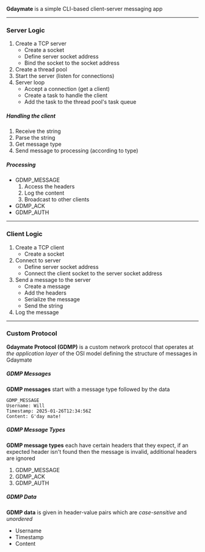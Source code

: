 **Gdaymate** is a simple CLI-based client-server messaging app

---

### Server Logic

1. Create a TCP server
	- Create a socket 
	- Define server socket address
	- Bind the socket to the socket address
2. Create a thread pool
3. Start the server (listen for connections)
4. Server loop
	- Accept a connection (get a client)
	- Create a task to handle the client
	- Add the task to the thread pool's task queue

##### Handling the client
 
1. Receive the string
2. Parse the string
3. Get message type
4. Send message to processing (according to type)

##### Processing

- GDMP_MESSAGE
	1. Access the headers
	2. Log the content
	3. Broadcast to other clients
- GDMP_ACK
- GDMP_AUTH

---

### Client Logic

1. Create a TCP client
	- Create a socket
2. Connect to server
	- Define server socket address
	- Connect the client socket to the server socket address
3. Send a message to the server
	- Create a message
	- Add the headers
	- Serialize the message
	- Send the string
4. Log the message

---

### Custom Protocol

**Gdaymate Protocol (GDMP)** is a custom network protocol that operates at *the application layer* of the OSI model defining the structure of messages in Gdaymate

##### GDMP Messages

**GDMP messages** start with a message type followed by the data

```
GDMP_MESSAGE
Username: Will
Timestamp: 2025-01-26T12:34:56Z
Content: G'day mate!
```

##### GDMP Message Types

**GDMP message types** each have certain headers that they expect, if an expected header isn't found then the message is invalid, additional headers are ignored

1. GDMP_MESSAGE
2. GDMP_ACK
3. GDMP_AUTH

##### GDMP Data

**GDMP data** is given in header-value pairs which are *case-sensitive* and *unordered*

- Username
- Timestamp
- Content
